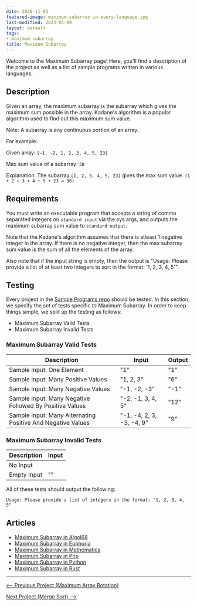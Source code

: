 ```yaml
---
date: 2020-11-03
featured-image: maximum-subarray-in-every-language.jpg
last-modified: 2023-04-09
layout: default
tags:
- maximum-subarray
title: Maximum Subarray
---
```


Welcome to the Maximum Subarray page! Here, you'll find a description of the project as well as a list of sample programs written in various languages.

## Description

Given an array, the maximum subarray is the subarray which gives the maximum sum possible in the array.
Kadane's algorithm is a popular algorithm used to find out this maximum sum value.

Note: A subarray is any continuous portion of an array.

For example:

Given array: `[-1, -2, 1, 2, 3, 4, 5, 23]`

Max sum value of a subarray: `38`

Explanation: The subarray `[1, 2, 3, 4, 5, 23]` gives the max sum value. `(1 + 2 + 3 + 4 + 5 + 23 = 38)`


## Requirements

You must write an executable program that accepts a string of comma separated integers on `standard input` via the sys args, and outputs the maximum subarray sum value to `standard output`.

Note that the Kadane's algorithm assumes that there is atleast 1 negative integer in the array.
If there is no negative integer, then the max subarray sum value is the sum of all the elements of the array.

Also note that if the input string is empty, then the output is "Usage: Please provide a list of at least two integers to sort in the format: '1, 2, 3, 4, 5'".


## Testing

Every project in the [Sample Programs repo](https://github.com/TheRenegadeCoder/sample-programs) should be tested.
In this section, we specify the set of tests specific to Maximum Subarray.
In order to keep things simple, we split up the testing as follows:

- Maximum Subarray Valid Tests
- Maximum Subarray Invalid Tests

### Maximum Subarray Valid Tests

| Description | Input | Output |
| ----------- | ----- | ------ |
| Sample Input: One Element | "1" | "1" |
| Sample Input: Many Positive Values | "1, 2, 3" | "6" |
| Sample Input: Many Negative Values | "-1, -2, -3" | "-1" |
| Sample Input: Many Negative Followed By Positive Values | "-2, -1, 3, 4, 5" | "12" |
| Sample Input: Many Alternating Positive And Negative Values | "-1, -4, 2, 3, -3, -4, 9" | "9" |

### Maximum Subarray Invalid Tests

| Description | Input |
| ----------- | ----- |
| No Input |  |
| Empty Input | "" |

All of these tests should output the following:

```
Usage: Please provide a list of integers in the format: "1, 2, 3, 4, 5"
```


## Articles

- [Maximum Subarray in Algol68](https://sampleprograms.io/projects/maximum-subarray/algol68)
- [Maximum Subarray in Euphoria](https://sampleprograms.io/projects/maximum-subarray/euphoria)
- [Maximum Subarray in Mathematica](https://sampleprograms.io/projects/maximum-subarray/mathematica)
- [Maximum Subarray in Php](https://sampleprograms.io/projects/maximum-subarray/php)
- [Maximum Subarray in Python](https://sampleprograms.io/projects/maximum-subarray/python)
- [Maximum Subarray in Rust](https://sampleprograms.io/projects/maximum-subarray/rust)

***

<nav class="project-nav">

<div id="prev" markdown="1">

[<-- Previous Project (Maximum Array Rotation)](https://sampleprograms.io/projects/maximum-array-rotation)

</div>

<div id="next" markdown="1">

[Next Project (Merge Sort) -->](https://sampleprograms.io/projects/merge-sort)

</div>

</nav>